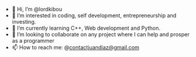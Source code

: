 - 👋 Hi, I’m @lordkibou
- 👀 I’m interested in coding, self development, entrepreneurship and investing.
- 🌱 I’m currently learning C++, Web development and Python.
- 💞️ I’m looking to collaborate on any project where I can help and prosper as a programmer
- 📫 How to reach me: @contactjuandiaz@gmail.com

<!---
lordkibou/lordkibou is a ✨ special ✨ repository because its `README.md` (this file) appears on your GitHub profile.
You can click the Preview link to take a look at your changes.
--->
